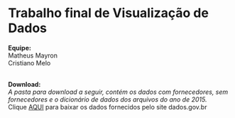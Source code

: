 # Trabalho final de Visualização de Dados

<b>Equipe:</b> <br>
Matheus Mayron <br>
Cristiano Melo

<br>
<b>Download:</b> <br>
<i>A pasta para download a seguir, contém os dados com fornecedores, sem fornecedores e o dicionário de dados dos arquivos do ano de 2015.</i><br>
Clique <a href="https://www.dropbox.com/sh/q63ms3quni863wc/AAAsrjIVZrK6bRGO4Tr2W_UYa?dl=0">AQUI</a> para baixar os dados fornecidos pelo site dados.gov.br<br>
<br>
